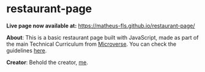 # restaurant-page

**Live page now available at:** https://matheus-fls.github.io/restaurant-page/

**About**: This is a basic restaurant page built with JavaScript, made as part of the main Technical Curriculum from [Microverse](https://www.microverse.org/). You can check the guidelines [here](https://www.theodinproject.com/courses/javascript/lessons/restaurant-page). 

**Creator**: Behold the creator, [me](https://github.com/matheus-fls/).

